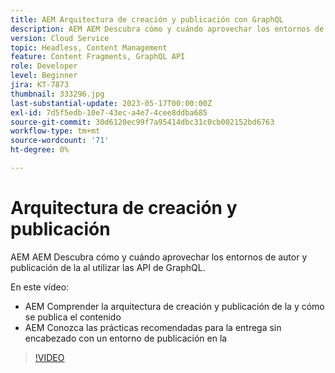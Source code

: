 ```yaml
---
title: AEM Arquitectura de creación y publicación con GraphQL
description: AEM AEM Descubra cómo y cuándo aprovechar los entornos de autor y publicación de la al utilizar las API de GraphQL.
version: Cloud Service
topic: Headless, Content Management
feature: Content Fragments, GraphQL API
role: Developer
level: Beginner
jira: KT-7873
thumbnail: 333296.jpg
last-substantial-update: 2023-05-17T00:00:00Z
exl-id: 7d5f5edb-10e7-43ec-a4e7-4cee8ddba685
source-git-commit: 30d6120ec99f7a95414dbc31c0cb002152bd6763
workflow-type: tm+mt
source-wordcount: '71'
ht-degree: 0%

---
```


# Arquitectura de creación y publicación

AEM AEM Descubra cómo y cuándo aprovechar los entornos de autor y publicación de la al utilizar las API de GraphQL.

En este vídeo:

+ AEM Comprender la arquitectura de creación y publicación de la y cómo se publica el contenido
+ AEM Conozca las prácticas recomendadas para la entrega sin encabezado con un entorno de publicación en la

>[!VIDEO](https://video.tv.adobe.com/v/333296?quality=12&learn=on)

